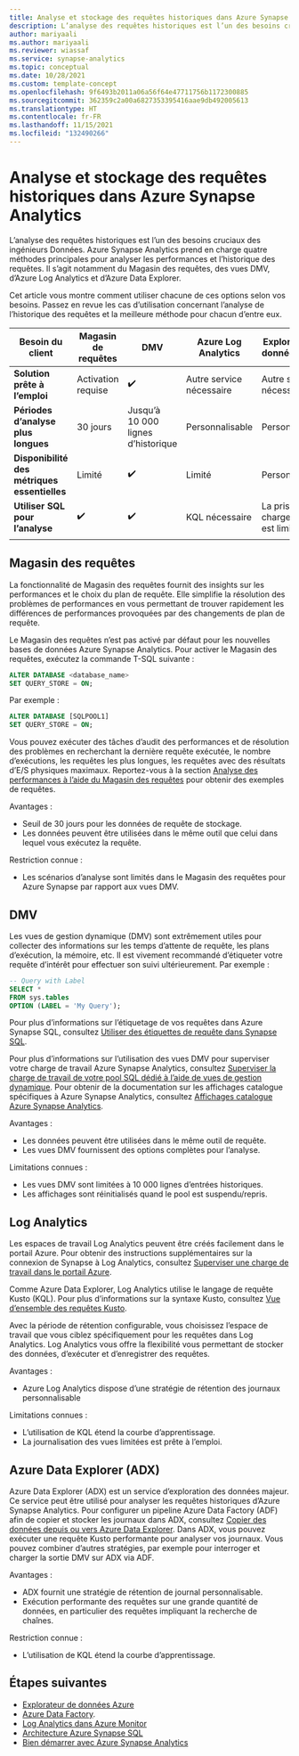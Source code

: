 ```yaml
---
title: Analyse et stockage des requêtes historiques dans Azure Synapse Analytics
description: L’analyse des requêtes historiques est l’un des besoins cruciaux des ingénieurs Données. Azure Synapse Analytics prend en charge quatre méthodes principales pour analyser les performances et l’historique des requêtes. Il s’agit notamment du Magasin des requêtes, des vues DMV, d’Azure Log Analytics et d’Azure Data Explorer.
author: mariyaali
ms.author: mariyaali
ms.reviewer: wiassaf
ms.service: synapse-analytics
ms.topic: conceptual
ms.date: 10/28/2021
ms.custom: template-concept
ms.openlocfilehash: 9f6493b2011a06a56f64e47711756b1172300885
ms.sourcegitcommit: 362359c2a00a6827353395416aae9db492005613
ms.translationtype: HT
ms.contentlocale: fr-FR
ms.lasthandoff: 11/15/2021
ms.locfileid: "132490266"
---
```

# <a name="historical-query-storage-and-analysis-in-azure-synapse-analytics"></a>Analyse et stockage des requêtes historiques dans Azure Synapse Analytics

L’analyse des requêtes historiques est l’un des besoins cruciaux des ingénieurs Données. Azure Synapse Analytics prend en charge quatre méthodes principales pour analyser les performances et l’historique des requêtes. Il s’agit notamment du Magasin des requêtes, des vues DMV, d’Azure Log Analytics et d’Azure Data Explorer. 

Cet article vous montre comment utiliser chacune de ces options selon vos besoins. Passez en revue les cas d’utilisation concernant l’analyse de l’historique des requêtes et la meilleure méthode pour chacun d’entre eux.

| **Besoin du client** |  **Magasin de requêtes** |  **DMV**    | **Azure Log Analytics** | **Explorateur de données Azure** |
|------------- | --- | ----- | ------------- |-------------------|
|**Solution prête à l’emploi** | Activation requise | :heavy_check_mark: | Autre service nécessaire |    Autre service nécessaire|
|**Périodes d’analyse plus longues** | 30 jours |    Jusqu’à 10 000 lignes d’historique     | Personnalisable | Personnalisable|
|**Disponibilité des métriques essentielles** |    Limité    | :heavy_check_mark: |    Limité    | Personnalisable|
|**Utiliser SQL pour l’analyse** | :heavy_check_mark: | :heavy_check_mark:| KQL nécessaire | La prise en charge de SQL est limitée|
|||||

## <a name="query-store"></a>Magasin des requêtes

La fonctionnalité de Magasin des requêtes fournit des insights sur les performances et le choix du plan de requête. Elle simplifie la résolution des problèmes de performances en vous permettant de trouver rapidement les différences de performances provoquées par des changements de plan de requête. 

Le Magasin des requêtes n’est pas activé par défaut pour les nouvelles bases de données Azure Synapse Analytics. Pour activer le Magasin des requêtes, exécutez la commande T-SQL suivante :

```sql
ALTER DATABASE <database_name>
SET QUERY_STORE = ON;
```

Par exemple :

```sql
ALTER DATABASE [SQLPOOL1]
SET QUERY_STORE = ON;
```

Vous pouvez exécuter des tâches d’audit des performances et de résolution des problèmes en recherchant la dernière requête exécutée, le nombre d’exécutions, les requêtes les plus longues, les requêtes avec des résultats d’E/S physiques maximaux. Reportez-vous à la section [Analyse des performances à l’aide du Magasin des requêtes](/sql/relational-databases/performance/monitoring-performance-by-using-the-query-store#performance) pour obtenir des exemples de requêtes.

Avantages :
* Seuil de 30 jours pour les données de requête de stockage.
* Les données peuvent être utilisées dans le même outil que celui dans lequel vous exécutez la requête.

Restriction connue :
* Les scénarios d’analyse sont limités dans le Magasin des requêtes pour Azure Synapse par rapport aux vues DMV.

## <a name="dmvs"></a>DMV

Les vues de gestion dynamique (DMV) sont extrêmement utiles pour collecter des informations sur les temps d’attente de requête, les plans d’exécution, la mémoire, etc. Il est vivement recommandé d’étiqueter votre requête d’intérêt pour effectuer son suivi ultérieurement. Par exemple :

```sql
-- Query with Label
SELECT *
FROM sys.tables
OPTION (LABEL = 'My Query');
```

Pour plus d’informations sur l’étiquetage de vos requêtes dans Azure Synapse SQL, consultez [Utiliser des étiquettes de requête dans Synapse SQL](develop-label.md).

Pour plus d’informations sur l’utilisation des vues DMV pour superviser votre charge de travail Azure Synapse Analytics, consultez [Superviser la charge de travail de votre pool SQL dédié à l’aide de vues de gestion dynamique](../sql-data-warehouse/sql-data-warehouse-manage-monitor.md?context=/azure/synapse-analytics/context/context). Pour obtenir de la documentation sur les affichages catalogue spécifiques à Azure Synapse Analytics, consultez [Affichages catalogue Azure Synapse Analytics](/sql/relational-databases/system-catalog-views/sql-data-warehouse-and-parallel-data-warehouse-catalog-views).

Avantages :
* Les données peuvent être utilisées dans le même outil de requête.
* Les vues DMV fournissent des options complètes pour l’analyse.

Limitations connues :
* Les vues DMV sont limitées à 10 000 lignes d’entrées historiques. 
* Les affichages sont réinitialisés quand le pool est suspendu/repris.

## <a name="log-analytics"></a>Log Analytics
Les espaces de travail Log Analytics peuvent être créés facilement dans le portail Azure. Pour obtenir des instructions supplémentaires sur la connexion de Synapse à Log Analytics, consultez [Superviser une charge de travail dans le portail Azure](../sql-data-warehouse/sql-data-warehouse-monitor-workload-portal.md).

Comme Azure Data Explorer, Log Analytics utilise le langage de requête Kusto (KQL). Pour plus d’informations sur la syntaxe Kusto, consultez [Vue d’ensemble des requêtes Kusto](/azure/data-explorer/kusto/query/). 

Avec la période de rétention configurable, vous choisissez l’espace de travail que vous ciblez spécifiquement pour les requêtes dans Log Analytics. Log Analytics vous offre la flexibilité vous permettant de stocker des données, d’exécuter et d’enregistrer des requêtes.

Avantages :
* Azure Log Analytics dispose d’une stratégie de rétention des journaux personnalisable

Limitations connues :
* L’utilisation de KQL étend la courbe d’apprentissage.
* La journalisation des vues limitées est prête à l’emploi.

## <a name="azure-data-explorer-adx"></a>Azure Data Explorer (ADX)

Azure Data Explorer (ADX) est un service d’exploration des données majeur. Ce service peut être utilisé pour analyser les requêtes historiques d’Azure Synapse Analytics. Pour configurer un pipeline Azure Data Factory (ADF) afin de copier et stocker les journaux dans ADX, consultez [Copier des données depuis ou vers Azure Data Explorer](/azure/data-factory/connector-azure-data-explorer). Dans ADX, vous pouvez exécuter une requête Kusto performante pour analyser vos journaux. Vous pouvez combiner d’autres stratégies, par exemple pour interroger et charger la sortie DMV sur ADX via ADF.
  
Avantages :
* ADX fournit une stratégie de rétention de journal personnalisable.
* Exécution performante des requêtes sur une grande quantité de données, en particulier des requêtes impliquant la recherche de chaînes.

Restriction connue :
* L’utilisation de KQL étend la courbe d’apprentissage.

## <a name="next-steps"></a>Étapes suivantes

 - [Explorateur de données Azure](/azure/data-explorer/)
 - [Azure Data Factory](/azure/data-factory/).
 - [Log Analytics dans Azure Monitor](/azure/azure-monitor/logs/log-analytics-overview)
 - [Architecture Azure Synapse SQL](overview-architecture.md)
 - [Bien démarrer avec Azure Synapse Analytics](../get-started.md)
